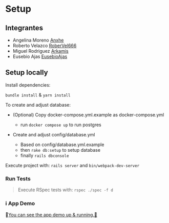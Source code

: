 # Setup

## Integrantes

- Angelina Moreno [Anxhe](https://github.com/anxhe)
- Roberto Velazco [RoberVel666](https://github.com/RoberVel666)
- Miguel Rodriguez [Arkamis](https://github.com/Arkamis)
- Eusebio Ajas [EusebioAjas](htpps://github.com/EusebioAjas)


## Setup locally


Install dependencies:

`bundle install` & `yarn install`

To create and adjust database:

- (Optional) Copy docker-compose.yml.example as docker-compose.yml
  - run `docker compose up` to run postgres

- Create and adjust config/database.yml
  - Based on config/database.yml.example
  - then `rake db:setup` to setup database
  - finally `rails dbconsole`

Execute project with: `rails server` and `bin/webpack-dev-server`

### Run Tests
>Execute  RSpec  tests with: `rspec ./spec -f d`


### :information_source: App Demo
:link:[You can see the app demo up & running.🚀](https://thawing-everglades-48094.herokuapp.com/)
